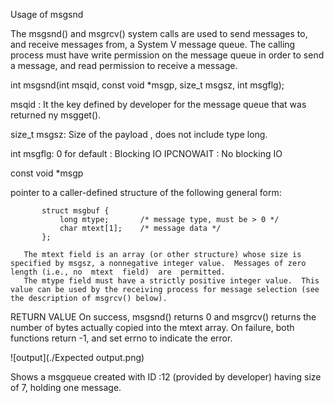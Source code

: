 Usage of msgsnd

       
 The  msgsnd()  and msgrcv() system calls are used to send messages to, and receive messages from, a System V message queue.  The calling process must have write permission on the message queue in order to send a message, and read permission to receive a message.



int msgsnd(int msqid, const void *msgp, size_t msgsz, int msgflg);

msqid : It the key defined by developer for the message queue that was returned ny msgget().

size_t msgsz: Size of the payload , does not include type long.

int msgflg: 0 for default : Blocking IO
            IPCNOWAIT : No blocking IO
 
const void *msgp   

 pointer to a caller-defined structure of the following general form:

           struct msgbuf {
               long mtype;       /* message type, must be > 0 */
               char mtext[1];    /* message data */
           };

       The mtext field is an array (or other structure) whose size is specified by msgsz, a nonnegative integer value.  Messages of zero length (i.e., no  mtext  field)  are  permitted.
       The mtype field must have a strictly positive integer value.  This value can be used by the receiving process for message selection (see the description of msgrcv() below).

RETURN VALUE
       On success, msgsnd() returns 0 and msgrcv() returns the number of bytes actually copied into the mtext array.  On failure, both functions return -1, and set errno to indicate the
       error.

![output](./Expected output.png)

Shows a msgqueue created with ID :12 (provided by developer) having size of 7, holding one message.



